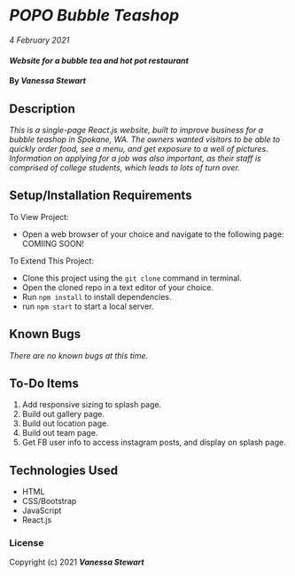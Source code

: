 # _POPO Bubble Teashop_

_4 February 2021_

#### _Website for a bubble tea and hot pot restaurant_

#### By _**Vanessa Stewart**_

## Description

_This is a single-page React.js website, built to improve business for a bubble teashop in Spokane, WA. The owners wanted visitors to be able to quickly order food, see a menu, and get exposure to a well of pictures. Information on applying for a job was also important, as their staff is comprised of college students, which leads to lots of turn over._

## Setup/Installation Requirements

To View Project:
* Open a web browser of your choice and navigate to the following page: COMIING SOON!

To Extend This Project:
* Clone this project using the `git clone` command in terminal.
* Open the cloned repo in a text editor of your choice.
* Run `npm install` to install dependencies.
* run `npm start` to start a local server.

## Known Bugs

_There are no known bugs at this time._

## To-Do Items

1. Add responsive sizing to splash page.
2. Build out gallery page.
3. Build out location page.
4. Build out team page.
5. Get FB user info to access instagram posts, and display on splash page.

## Technologies Used

* HTML
* CSS/Bootstrap
* JavaScript
* React.js

### License

Copyright (c) 2021 **_Vanessa Stewart_**